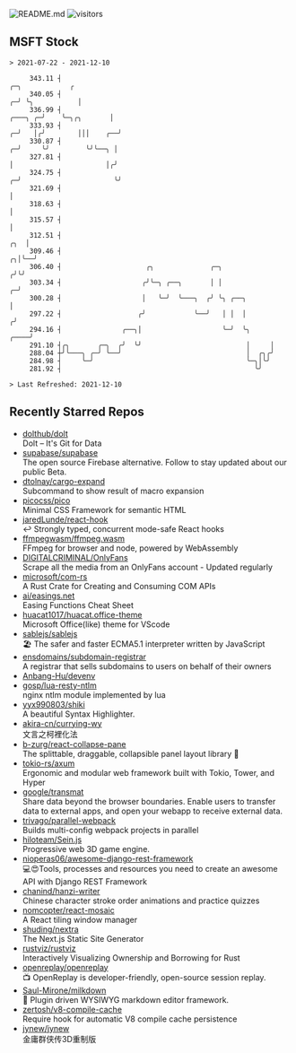 ![README.md](https://github.com/Gerhut/Gerhut/workflows/README.md/badge.svg)
![visitors](https://visitors.vercel.app/Gerhut/Gerhut?token=8cf69d1f6813d272ef062726b6070c9be4ff72038cfe5a7ded7384a8da65d866)

## MSFT Stock

```
> 2021-07-22 - 2021-12-10

     343.11 ┤                                                                                   ╭─╮            ╭ 
     340.05 ┤                                                                                 ╭─╯ ╰╮           │ 
     336.99 ┤                                                                         ╭───╮ ╭─╯    ╰─╮╭╮       │ 
     333.93 ┤                                                                       ╭─╯   │╭╯        │││    ╭──╯ 
     330.87 ┤                                                                     ╭─╯     ╰╯         ╰╯╰──╮ │    
     327.81 ┤                                                                     │                       │╭╯    
     324.75 ┤                                                                   ╭─╯                       ╰╯     
     321.69 ┤                                                                   │                                
     318.63 ┤                                                                   │                                
     315.57 ┤                                                                   │                                
     312.51 ┤                                                               ╭╮  │                                
     309.46 ┤                                                             ╭╮│╰──╯                                
     306.40 ┤                     ╭╮              ╭─╮                    ╭╯╰╯                                    
     303.34 ┤                    ╭╯╰─╮ ╭──╮       │ │                  ╭─╯                                       
     300.28 ┤                    │   ╰─╯  ╰───╮  ╭╯ ╰╮ ╭──╮            │                                         
     297.22 ┤                   ╭╯            ╰──╯   │ │  │           ╭╯                                         
     294.16 ┤               ╭──╮│                    ╰─╯  ╰╮     ╭────╯                                          
     291.10 ┤╭╮       ╭─╮  ╭╯  ╰╯                          │     │                                               
     288.04 ┼╯╰───╮ ╭─╯ ╰──╯                               │  ╭╮╭╯                                               
     284.98 ┤     ╰─╯                                      ╰─╮│╰╯                                                
     281.92 ┤                                                ╰╯                                                  

> Last Refreshed: 2021-12-10
```

## Recently Starred Repos

- [dolthub/dolt](https://github.com/dolthub/dolt)  
  Dolt – It's Git for Data
- [supabase/supabase](https://github.com/supabase/supabase)  
  The open source Firebase alternative. Follow to stay updated about our public Beta.
- [dtolnay/cargo-expand](https://github.com/dtolnay/cargo-expand)  
  Subcommand to show result of macro expansion
- [picocss/pico](https://github.com/picocss/pico)  
  Minimal CSS Framework for semantic HTML
- [jaredLunde/react-hook](https://github.com/jaredLunde/react-hook)  
  ↩ Strongly typed, concurrent mode-safe React hooks
- [ffmpegwasm/ffmpeg.wasm](https://github.com/ffmpegwasm/ffmpeg.wasm)  
  FFmpeg for browser and node, powered by WebAssembly
- [DIGITALCRIMINAL/OnlyFans](https://github.com/DIGITALCRIMINAL/OnlyFans)  
  Scrape all the media from an OnlyFans account - Updated regularly
- [microsoft/com-rs](https://github.com/microsoft/com-rs)  
  A Rust Crate for Creating and Consuming COM APIs
- [ai/easings.net](https://github.com/ai/easings.net)  
  Easing Functions Cheat Sheet
- [huacat1017/huacat.office-theme](https://github.com/huacat1017/huacat.office-theme)  
  Microsoft Office(like) theme for VScode
- [sablejs/sablejs](https://github.com/sablejs/sablejs)  
  🏖️ The safer and faster ECMA5.1 interpreter written by JavaScript
- [ensdomains/subdomain-registrar](https://github.com/ensdomains/subdomain-registrar)  
  A registrar that sells subdomains to users on behalf of their owners
- [Anbang-Hu/devenv](https://github.com/Anbang-Hu/devenv)  
- [gosp/lua-resty-ntlm](https://github.com/gosp/lua-resty-ntlm)  
  nginx ntlm module implemented by lua
- [yyx990803/shiki](https://github.com/yyx990803/shiki)  
  A beautiful Syntax Highlighter.
- [akira-cn/currying-wy](https://github.com/akira-cn/currying-wy)  
  文言之柯裡化法
- [b-zurg/react-collapse-pane](https://github.com/b-zurg/react-collapse-pane)  
  The splittable, draggable, collapsible panel layout library 🎉
- [tokio-rs/axum](https://github.com/tokio-rs/axum)  
  Ergonomic and modular web framework built with Tokio, Tower, and Hyper
- [google/transmat](https://github.com/google/transmat)  
  Share data beyond the browser boundaries. Enable users to transfer data to external apps, and open your webapp to receive external data.
- [trivago/parallel-webpack](https://github.com/trivago/parallel-webpack)  
  Builds multi-config webpack projects in parallel
- [hiloteam/Sein.js](https://github.com/hiloteam/Sein.js)  
  Progressive web 3D game engine.
- [nioperas06/awesome-django-rest-framework](https://github.com/nioperas06/awesome-django-rest-framework)  
   💻😍Tools, processes and resources you need to create an awesome API with Django REST Framework
- [chanind/hanzi-writer](https://github.com/chanind/hanzi-writer)  
  Chinese character stroke order animations and practice quizzes
- [nomcopter/react-mosaic](https://github.com/nomcopter/react-mosaic)  
  A React tiling window manager
- [shuding/nextra](https://github.com/shuding/nextra)  
  The Next.js Static Site Generator
- [rustviz/rustviz](https://github.com/rustviz/rustviz)  
  Interactively Visualizing Ownership and Borrowing for Rust
- [openreplay/openreplay](https://github.com/openreplay/openreplay)  
  :tv: OpenReplay is developer-friendly, open-source session replay.
- [Saul-Mirone/milkdown](https://github.com/Saul-Mirone/milkdown)  
  🍼 Plugin driven WYSIWYG  markdown editor framework.
- [zertosh/v8-compile-cache](https://github.com/zertosh/v8-compile-cache)  
  Require hook for automatic V8 compile cache persistence
- [jynew/jynew](https://github.com/jynew/jynew)  
  金庸群侠传3D重制版
